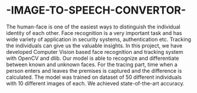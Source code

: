 # -IMAGE-TO-SPEECH-CONVERTOR-
The human-face is one of the easiest ways to distinguish the individual identity of each other. Face recognition is a very important task and has wide variety of application in security systems, authentication etc. Tracking the individuals can give us the valuable insights. In this project, we have developed Computer Vision based face recognition and tracking system with OpenCV and dlib. Our model is able to recognize and differentiate between known and unknown faces. For the tracing part, time when a person enters and leaves the premises is captured and the difference is calculated. The model was trained on dataset of 50 different individuals with 10 different images of each. We achieved state-of-the-art accuracy.
